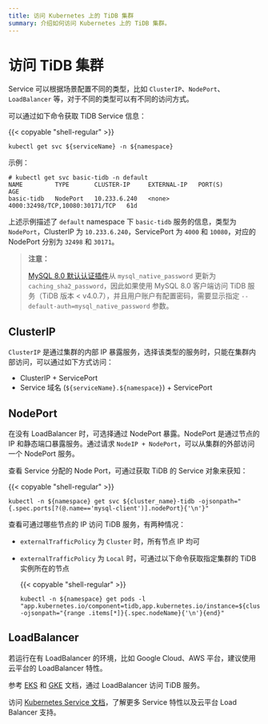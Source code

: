```yaml
---
title: 访问 Kubernetes 上的 TiDB 集群
summary: 介绍如何访问 Kubernetes 上的 TiDB 集群。
---
```


# 访问 TiDB 集群

Service 可以根据场景配置不同的类型，比如 `ClusterIP`、`NodePort`、`LoadBalancer` 等，对于不同的类型可以有不同的访问方式。

可以通过如下命令获取 TiDB Service 信息：

{{< copyable "shell-regular" >}}

```shell
kubectl get svc ${serviceName} -n ${namespace}
```

示例：

```
# kubectl get svc basic-tidb -n default
NAME         TYPE       CLUSTER-IP     EXTERNAL-IP   PORT(S)                          AGE
basic-tidb   NodePort   10.233.6.240   <none>        4000:32498/TCP,10080:30171/TCP   61d
```

上述示例描述了 `default` namespace 下 `basic-tidb` 服务的信息，类型为 `NodePort`，ClusterIP 为 `10.233.6.240`，ServicePort 为 `4000` 和 `10080`，对应的 NodePort 分别为 `32498` 和 `30171`。

> **注意：**
>
> [MySQL 8.0 默认认证插件](https://dev.mysql.com/doc/refman/8.0/en/server-system-variables.html#sysvar_default_authentication_plugin)从 `mysql_native_password` 更新为 `caching_sha2_password`，因此如果使用 MySQL 8.0 客户端访问 TiDB 服务（TiDB 版本 < v4.0.7），并且用户账户有配置密码，需要显示指定 `--default-auth=mysql_native_password` 参数。

## ClusterIP

`ClusterIP` 是通过集群的内部 IP 暴露服务，选择该类型的服务时，只能在集群内部访问，可以通过如下方式访问：

* ClusterIP + ServicePort
* Service 域名 (`${serviceName}.${namespace}`) + ServicePort

## NodePort

在没有 LoadBalancer 时，可选择通过 NodePort 暴露。NodePort 是通过节点的 IP 和静态端口暴露服务。通过请求 `NodeIP + NodePort`，可以从集群的外部访问一个 NodePort 服务。

查看 Service 分配的 Node Port，可通过获取 TiDB 的 Service 对象来获知：

{{< copyable "shell-regular" >}}

```shell
kubectl -n ${namespace} get svc ${cluster_name}-tidb -ojsonpath="{.spec.ports[?(@.name=='mysql-client')].nodePort}{'\n'}"
```

查看可通过哪些节点的 IP 访问 TiDB 服务，有两种情况：

- `externalTrafficPolicy` 为 `Cluster` 时，所有节点 IP 均可
- `externalTrafficPolicy` 为 `Local` 时，可通过以下命令获取指定集群的 TiDB 实例所在的节点

    {{< copyable "shell-regular" >}}

    ```shell
    kubectl -n ${namespace} get pods -l "app.kubernetes.io/component=tidb,app.kubernetes.io/instance=${cluster_name}" -ojsonpath="{range .items[*]}{.spec.nodeName}{'\n'}{end}"
    ```

## LoadBalancer

若运行在有 LoadBalancer 的环境，比如 Google Cloud、AWS 平台，建议使用云平台的 LoadBalancer 特性。

参考 [EKS](deploy-on-aws-eks.md#安装-mysql-客户端并连接) 和 [GKE](deploy-on-gcp-gke.md#安装-mysql-客户端并连接) 文档，通过 LoadBalancer 访问 TiDB 服务。

访问 [Kubernetes Service 文档](https://kubernetes.io/docs/concepts/services-networking/service/)，了解更多 Service 特性以及云平台 Load Balancer 支持。

